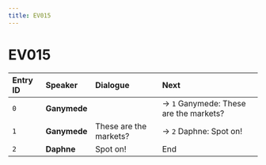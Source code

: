 ```yaml
---
title: EV015
---
```


# EV015


| Entry ID | Speaker | Dialogue | Next |
| :------- | :------ | :------- | :------------ |
| `0` | **Ganymede** |  | → `1` Ganymede: These are the markets? |
| `1` | **Ganymede** | These are the markets? | → `2` Daphne: Spot on\! |
| `2` | **Daphne** | Spot on\! | End |
